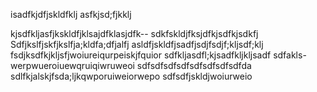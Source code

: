 isadfkjdfjskldfklj
asfkjsd;fjkklj

kjsdfkljasfjkskldfjklsajdfklasjdfk--
sdkfskldjfksjdfkjsdfkjsdkfj
Sdfjkslfjskfjkslfja;kldfa;dfjalfj
asldfjskldfjsadfjsdjfsdjf;kljsdf;klj
fsdjksdfkjkljsfjwoiureiqurpeiskjfquior
sdfkljasdfl;kjsadfkljkljsadf
sdfakls-werpwueroiuewqruiqiwruweoi
sdfsdfsdfsdfsdfsdfsdfsdfda
sdlfkjalskjfsda;ljkqwporuiweiorwepo
sdfsdfjskldjwoiurweio
